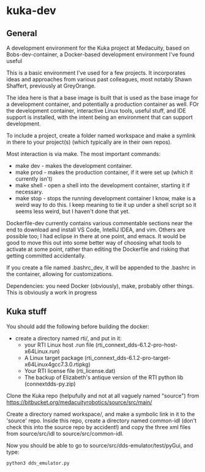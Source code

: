 # kuka-dev

## General
A development environment for the Kuka project at Medacuity, based on 
Bobs-dev-container, a Docker-based development environment I've found useful

This is a basic environment I've used for a few projects. It incorporates ideas and approaches from various past colleagues, most notably Shawn Shaffert, previously at GreyOrange. 

The idea here is that a base image is built that is used as the base image for a development container, and potentially a production container as well. FOr the development container, interactive Linux tools, useful stuff, and IDE support is installed, with the intent being an environment that can support development. 

To include a project, create a folder named workspace and make a symlink in there to your project(s) (which typically are in their own repos).

Most interaction is via make. The most important commands:
* make dev - makes the development container.
* make prod - makes the production container, if it were set up (which it currently isn't)
* make shell - open a shell into the development container, starting it if necessary.
* make stop - stops the running development container
I know, make is a weird way to do this. I keep meaning to tie it up under a shell script so it seems less weird, but I haven't done that yet.

Dockerfile-dev currently contains various commentable sections near the end to download and install VS Code, IntelliJ IDEA, and vim. Others are possible too; I had eclipse in there at one point, and emacs. It would be good to move this out into some better way of choosing what tools to activate at some point, rather than editing the Dockerfile and risking that getting committed accidentally. 

If you create a file named .bashrc_dev, it will be appended to the .bashrc in the container, allowing for customizations.

Dependencies: you need Docker (obviously), make, probably other things.
This is obviously a work in progress

## Kuka stuff
You should add the following before building the docker:
* create a directory named rti/, and put in it:
  * your RTI Linux host .run file (rti_connext_dds-6.1.2-pro-host-x64Linux.run)
  * A Linux target package (rti_connext_dds-6.1.2-pro-target-x64Linux4gcc7.3.0.rtipkg)
  * Your RTI license file (rti_license.dat)
  * The backup of Elizabeth's antique version of the RTI python lib (connextdds-py.zip)

Clone the Kuka repo (helpufully and not at all vaguely named "source") from https://bitbucket.org/medacuityrobotics/source/src/main/

Create a directory named workspace/, and make a symbolic link in it to the 'source' repo. Inside this repo, create a directory named common-idl (don't check this into the source repo by accident!) and copy the three xml files from source/src/idl to source/src/common-idl. 

Now you should be able to go to source/src/dds-emulator/test/pyGui, and type:

    python3 dds_emulator.py
